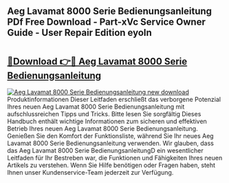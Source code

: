 ## Aeg Lavamat 8000 Serie Bedienungsanleitung PDf Free Download - Part-xVc Service Owner Guide - User Repair Edition eyoIn

# <h2><a href="http://df1o20s.blite.top/?on=Aeg+Lavamat+8000+Serie+Bedienungsanleitung">🔗Download 👉🔴 Aeg Lavamat 8000 Serie Bedienungsanleitung</a></h2>

[![Aeg Lavamat 8000 Serie Bedienungsanleitung new download](https://i.imgur.com/lujVjoI.png)](http://df1o20s.blite.top/?on=Aeg+Lavamat+8000+Serie+Bedienungsanleitung)
Produktinformationen Dieser Leitfaden erschließt das verborgene Potenzial Ihres neuen Aeg Lavamat 8000 Serie Bedienungsanleitung mit aufschlussreichen Tipps und Tricks. Bitte lesen Sie sorgfältig Dieses Handbuch enthält wichtige Informationen zum sicheren und effektiven Betrieb Ihres neuen Aeg Lavamat 8000 Serie Bedienungsanleitung. Genießen Sie den Komfort der Funktionsliste, während Sie Ihr neues Aeg Lavamat 8000 Serie Bedienungsanleitung verwenden. Wir glauben, dass das Aeg Lavamat 8000 Serie BedienungsanleitungD ein wesentlicher Leitfaden für Ihr Bestreben war, die Funktionen und Fähigkeiten Ihres neuen Artikels zu verstehen. Wenn Sie Hilfe benötigen oder Fragen haben, steht Ihnen unser Kundenservice-Team jederzeit zur Verfügung.

